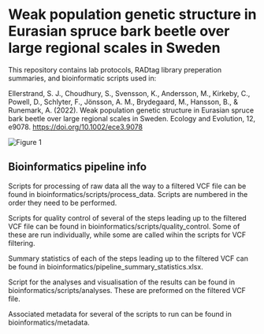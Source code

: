 # Weak population genetic structure in Eurasian spruce bark beetle over large regional scales in Sweden
This repository contains lab protocols, RADtag library preperation summaries, and bioinformatic scripts used in:

Ellerstrand, S. J., Choudhury, S., Svensson, K., Andersson, M., Kirkeby, C., Powell, D., Schlyter, F., Jönsson, A. M., Brydegaard, M., Hansson, B., & Runemark, A. (2022). Weak population genetic structure in Eurasian spruce bark beetle over large regional scales in Sweden. Ecology and Evolution, 12, e9078. https://doi.org/10.1002/ece3.9078

![Figure 1](https://user-images.githubusercontent.com/81574558/177731550-8c86e88b-d173-4900-b5b3-8becac9574e1.jpg)

## Bioinformatics pipeline info
Scripts for processing of raw data all the way to a filtered VCF file can be found in bioinformatics/scripts/process_data. Scripts are numbered in the order they need to be performed.

Scripts for quality control of several of the steps leading up to the filtered VCF file can be found in bioinformatics/scripts/quality_control. Some of these are run individually, while some are called wihin the scripts for VCF filtering.

Summary statistics of each of the steps leading up to the filtered VCF can be found in bioinformatics/pipeline_summary_statistics.xlsx.

Script for the analyses and visualisation of the results can be found in bioinformatics/scripts/analyses. These are preformed on the filtered VCF file.

Associated metadata for several of the scripts to run can be found in bioinformatics/metadata.
